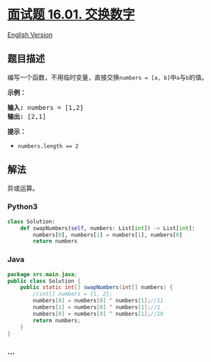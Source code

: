 # [面试题 16.01. 交换数字](https://leetcode-cn.com/problems/swap-numbers-lcci)

[English Version](/lcci/16.01.Swap%20Numbers/README_EN.md)

## 题目描述

<!-- 这里写题目描述 -->
<p>编写一个函数，不用临时变量，直接交换<code>numbers = [a, b]</code>中<code>a</code>与<code>b</code>的值。</p>
<p><strong>示例：</strong></p>
<pre><strong>输入:</strong> numbers = [1,2]
<strong>输出:</strong> [2,1]
</pre>
<p><strong>提示：</strong></p>
<ul>
<li><code>numbers.length == 2</code></li>
</ul>

## 解法

<!-- 这里可写通用的实现逻辑 -->

异或运算。

<!-- tabs:start -->

### **Python3**

<!-- 这里可写当前语言的特殊实现逻辑 -->

```python
class Solution:
    def swapNumbers(self, numbers: List[int]) -> List[int]:
        numbers[0], numbers[1] = numbers[1], numbers[0]
        return numbers
```

### **Java**

<!-- 这里可写当前语言的特殊实现逻辑 -->

```java
package src.main.java;
public class Solution {
    public static int[] swapNumbers(int[] numbers) {
        //int[] numbers = {1, 2};
        numbers[0] = numbers[0] ^ numbers[1];//11
        numbers[1] = numbers[0] ^ numbers[1];//1
        numbers[0] = numbers[0] ^ numbers[1];//10
        return numbers;
    }
}
```

### **...**

```

```

<!-- tabs:end -->
